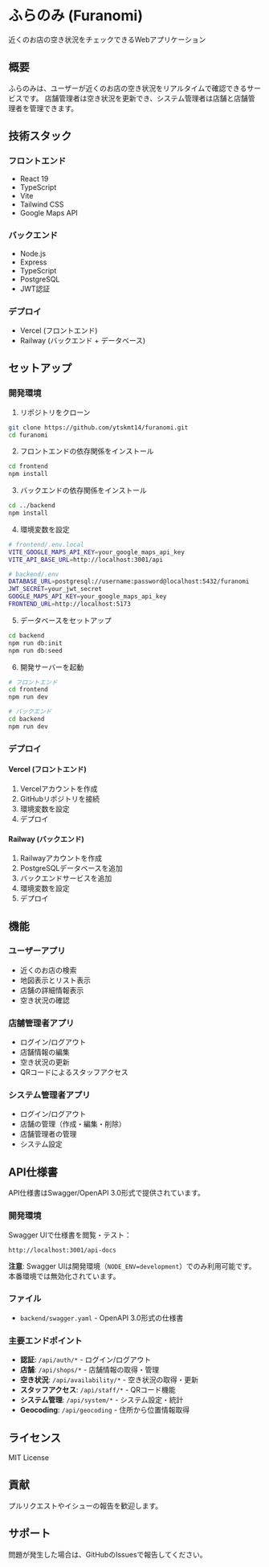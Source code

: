 # ふらのみ (Furanomi)

近くのお店の空き状況をチェックできるWebアプリケーション

## 概要

ふらのみは、ユーザーが近くのお店の空き状況をリアルタイムで確認できるサービスです。
店舗管理者は空き状況を更新でき、システム管理者は店舗と店舗管理者を管理できます。

## 技術スタック

### フロントエンド
- React 19
- TypeScript
- Vite
- Tailwind CSS
- Google Maps API

### バックエンド
- Node.js
- Express
- TypeScript
- PostgreSQL
- JWT認証

### デプロイ
- Vercel (フロントエンド)
- Railway (バックエンド + データベース)

## セットアップ

### 開発環境

1. リポジトリをクローン
```bash
git clone https://github.com/ytskmt14/furanomi.git
cd furanomi
```

2. フロントエンドの依存関係をインストール
```bash
cd frontend
npm install
```

3. バックエンドの依存関係をインストール
```bash
cd ../backend
npm install
```

4. 環境変数を設定
```bash
# frontend/.env.local
VITE_GOOGLE_MAPS_API_KEY=your_google_maps_api_key
VITE_API_BASE_URL=http://localhost:3001/api

# backend/.env
DATABASE_URL=postgresql://username:password@localhost:5432/furanomi
JWT_SECRET=your_jwt_secret
GOOGLE_MAPS_API_KEY=your_google_maps_api_key
FRONTEND_URL=http://localhost:5173
```

5. データベースをセットアップ
```bash
cd backend
npm run db:init
npm run db:seed
```

6. 開発サーバーを起動
```bash
# フロントエンド
cd frontend
npm run dev

# バックエンド
cd backend
npm run dev
```

### デプロイ

#### Vercel (フロントエンド)
1. Vercelアカウントを作成
2. GitHubリポジトリを接続
3. 環境変数を設定
4. デプロイ

#### Railway (バックエンド)
1. Railwayアカウントを作成
2. PostgreSQLデータベースを追加
3. バックエンドサービスを追加
4. 環境変数を設定
5. デプロイ

## 機能

### ユーザーアプリ
- 近くのお店の検索
- 地図表示とリスト表示
- 店舗の詳細情報表示
- 空き状況の確認

### 店舗管理者アプリ
- ログイン/ログアウト
- 店舗情報の編集
- 空き状況の更新
- QRコードによるスタッフアクセス

### システム管理者アプリ
- ログイン/ログアウト
- 店舗の管理（作成・編集・削除）
- 店舗管理者の管理
- システム設定

## API仕様書

API仕様書はSwagger/OpenAPI 3.0形式で提供されています。

### 開発環境
Swagger UIで仕様書を閲覧・テスト：
```
http://localhost:3001/api-docs
```

**注意**: Swagger UIは開発環境（`NODE_ENV=development`）でのみ利用可能です。本番環境では無効化されています。

### ファイル
- `backend/swagger.yaml` - OpenAPI 3.0形式の仕様書

### 主要エンドポイント
- **認証**: `/api/auth/*` - ログイン/ログアウト
- **店舗**: `/api/shops/*` - 店舗情報の取得・管理
- **空き状況**: `/api/availability/*` - 空き状況の取得・更新
- **スタッフアクセス**: `/api/staff/*` - QRコード機能
- **システム管理**: `/api/system/*` - システム設定・統計
- **Geocoding**: `/api/geocoding` - 住所から位置情報取得

## ライセンス

MIT License

## 貢献

プルリクエストやイシューの報告を歓迎します。

## サポート

問題が発生した場合は、GitHubのIssuesで報告してください。
